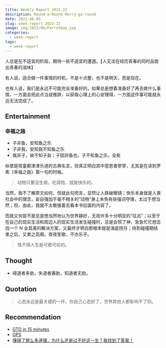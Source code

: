 ```yaml
---
title: Weekly Report 2022.22
description: Round-a-Round Merry-go-round
date: 2022-06-05
slug: week-report-2022-22
image: img/2022/06/ParrotDay.jpg
categories:
  - week-report
tags:
  - week-report
---
```


人总是在不适宜的阶段，期待一些不适宜的遭遇。【人无法在经历青春的同时品尝出青春的滋味】

有人说，适合做一件事情的时机，不是十点整，也不是明天，而是现在。

也有人说，我们是永远不可能完全准备好的，如果总是想着准备好了再去做什么事情，一方面会把此点当成推辞，以获取心理上的心安理得，一方面这件事可能就永远无法完成了。

## Entertainment

### 幸福之路

- 子非鱼，安知鱼之乐
- 子非我，安知我不知鱼之乐
- 我非子，故不知子矣；子固非鱼也，子不知鱼之乐，全矣

纵使是孩童都津津乐道的古典名言，但真正明白其中意思者寥寥，尤其是在读到罗素《幸福之路》第一句的时候。

> 动物只要没生病，吃得饱，就是快乐的。

当然，我不了解原文如何，但就此句而言，显然让人跌破眼镜；快乐本身就是人类社会中的理念，妄自强加于毫不相关的“动物”身上未免有些强词夺理，太过于想当然；但，由此，我就不太敢接着去看本书后面的内容了。

而我又何尝不是总是想当然地认为世界静好，无视许多十分明显的“征兆”；以至于在自己的现实生活和周边人的现实生活发生碰撞时，总是会慌了神，急急忙忙想去找一个 N 全其美的解决方案，又最终才明白那根本就是海底捞月；待到碰撞期结束之后，又束之高阁，夜夜笙歌，不亦乐乎。

> 怪不得人生是可歌可叹的。

## Thought

- 得道者多助，失道者寡助，知道者无助。

## Quotation

> 心态永远是最关键的一环，你自己心态好了，世界其他人都影响不了你。

## Recommendation

- [GTD in 15 minutes](https://hamberg.no/gtd)
- [GPS](https://ciechanow.ski/gps/)
- [懂得了那么多道理，为什么还是过不好这一生？我找到了答案！](https://mp.weixin.qq.com/s/uUChtdUvhyw7jzgdNKn5Aw)
